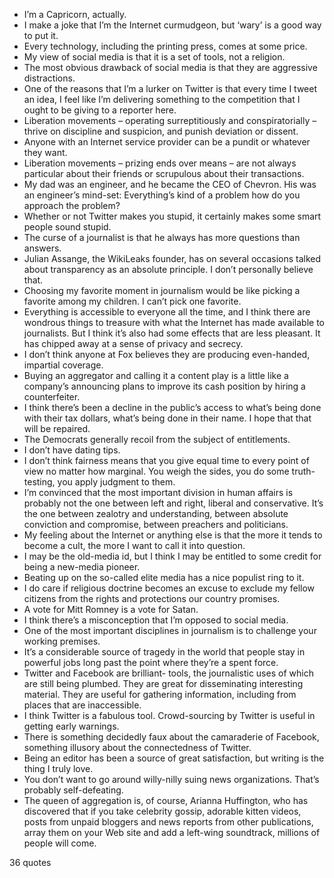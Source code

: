  - I’m a Capricorn, actually.
 - I make a joke that I’m the Internet curmudgeon, but ‘wary’ is a good way to put it.
 - Every technology, including the printing press, comes at some price.
 - My view of social media is that it is a set of tools, not a religion.
 - The most obvious drawback of social media is that they are aggressive distractions.
 - One of the reasons that I’m a lurker on Twitter is that every time I tweet an idea, I feel like I’m delivering something to the competition that I ought to be giving to a reporter here.
 - Liberation movements – operating surreptitiously and conspiratorially – thrive on discipline and suspicion, and punish deviation or dissent.
 - Anyone with an Internet service provider can be a pundit or whatever they want.
 - Liberation movements – prizing ends over means – are not always particular about their friends or scrupulous about their transactions.
 - My dad was an engineer, and he became the CEO of Chevron. His was an engineer’s mind-set: Everything’s kind of a problem how do you approach the problem?
 - Whether or not Twitter makes you stupid, it certainly makes some smart people sound stupid.
 - The curse of a journalist is that he always has more questions than answers.
 - Julian Assange, the WikiLeaks founder, has on several occasions talked about transparency as an absolute principle. I don’t personally believe that.
 - Choosing my favorite moment in journalism would be like picking a favorite among my children. I can’t pick one favorite.
 - Everything is accessible to everyone all the time, and I think there are wondrous things to treasure with what the Internet has made available to journalists. But I think it’s also had some effects that are less pleasant. It has chipped away at a sense of privacy and secrecy.
 - I don’t think anyone at Fox believes they are producing even-handed, impartial coverage.
 - Buying an aggregator and calling it a content play is a little like a company’s announcing plans to improve its cash position by hiring a counterfeiter.
 - I think there’s been a decline in the public’s access to what’s being done with their tax dollars, what’s being done in their name. I hope that that will be repaired.
 - The Democrats generally recoil from the subject of entitlements.
 - I don’t have dating tips.
 - I don’t think fairness means that you give equal time to every point of view no matter how marginal. You weigh the sides, you do some truth-testing, you apply judgment to them.
 - I’m convinced that the most important division in human affairs is probably not the one between left and right, liberal and conservative. It’s the one between zealotry and understanding, between absolute conviction and compromise, between preachers and politicians.
 - My feeling about the Internet or anything else is that the more it tends to become a cult, the more I want to call it into question.
 - I may be the old-media id, but I think I may be entitled to some credit for being a new-media pioneer.
 - Beating up on the so-called elite media has a nice populist ring to it.
 - I do care if religious doctrine becomes an excuse to exclude my fellow citizens from the rights and protections our country promises.
 - A vote for Mitt Romney is a vote for Satan.
 - I think there’s a misconception that I’m opposed to social media.
 - One of the most important disciplines in journalism is to challenge your working premises.
 - It’s a considerable source of tragedy in the world that people stay in powerful jobs long past the point where they’re a spent force.
 - Twitter and Facebook are brilliant- tools, the journalistic uses of which are still being plumbed. They are great for disseminating interesting material. They are useful for gathering information, including from places that are inaccessible.
 - I think Twitter is a fabulous tool. Crowd-sourcing by Twitter is useful in getting early warnings.
 - There is something decidedly faux about the camaraderie of Facebook, something illusory about the connectedness of Twitter.
 - Being an editor has been a source of great satisfaction, but writing is the thing I truly love.
 - You don’t want to go around willy-nilly suing news organizations. That’s probably self-defeating.
 - The queen of aggregation is, of course, Arianna Huffington, who has discovered that if you take celebrity gossip, adorable kitten videos, posts from unpaid bloggers and news reports from other publications, array them on your Web site and add a left-wing soundtrack, millions of people will come.

36 quotes